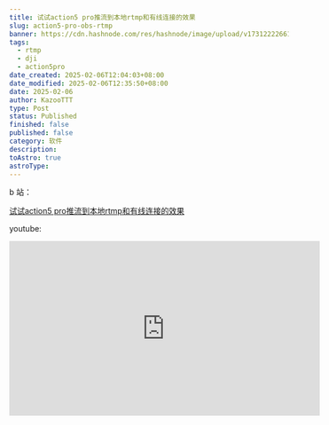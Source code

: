 ```yaml
---
title: 试试action5 pro推流到本地rtmp和有线连接的效果
slug: action5-pro-obs-rtmp
banner: https://cdn.hashnode.com/res/hashnode/image/upload/v1731222266182/79cc2982-584c-4638-bcb2-472a5705c668.jpeg
tags:
  - rtmp
  - dji
  - action5pro
date_created: 2025-02-06T12:04:03+08:00
date_modified: 2025-02-06T12:35:50+08:00
date: 2025-02-06
author: KazooTTT
type: Post
status: Published
finished: false
published: false
category: 软件
description: 
toAstro: true
astroType:
---
```


b 站：

[试试action5 pro推流到本地rtmp和有线连接的效果](https://www.bilibili.com/video/BV13L17YdE9f/)

youtube:

<iframe width="560" height="315" src="https://www.youtube.com/embed/S0y06TkFC_A" frameborder="0" allow="accelerometer; autoplay; clipboard-write; encrypted-media; gyroscope; picture-in-picture" allowfullscreen></iframe>

